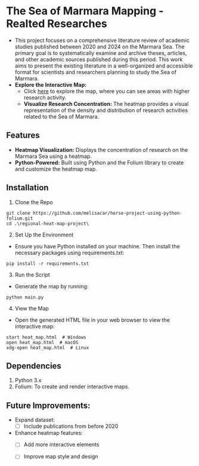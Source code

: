 # The Sea of Marmara Mapping - Realted Researches

- This project focuses on a comprehensive literature review of academic studies published between 2020 and 2024 on the Marmara Sea. The primary goal is to systematically examine and archive theses, articles, and other academic sources published during this period. This work aims to present the existing literature in a well-organized and accessible format for scientists and researchers planning to study the Sea of Marmara.
- **Explore the Interactive Map:** 
  - Click [here](https://melisacar.github.io/horse-project-using-python-folium\regional-heat-map-project/heat_map.html) to explore the map, where you can see areas with higher research activity.
  - **Visualize Research Concentration:** The heatmap provides a visual representation of the density and distribution of research activities related to the Sea of Marmara.

## Features
- **Heatmap Visualization:** Displays the concentration of research on the Marmara Sea using a heatmap.
- **Python-Powered:** Built using Python and the Folium library to create and customize the heatmap map.

## Installation
1. Clone the Repo
```shell
git clone https://github.com/melisacar/horse-project-using-python-folium.git
cd .\regional-heat-map-project\
```

2. Set Up the Environment
- Ensure you have Python installed on your machine. Then install the necessary packages using requirements.txt:
```shell
pip install -r requirements.txt
```

3. Run the Script
- Generate the map by running:
```shell
python main.py
```

4. View the Map
- Open the generated HTML file in your web browser to view the interactive map:
```shell
start heat_map.html  # Windows
open heat_map.html  # macOS
xdg-open heat_map.html  # Linux
```

## Dependencies
1. Python 3.x
2. Folium: To create and render interactive maps.

## Future Improvements:
- Expand dataset:
  - [ ] Include publications from before 2020
- Enhance heatmap features:
    - [ ] Add more interactive elements
    - [ ] Improve map style and design

